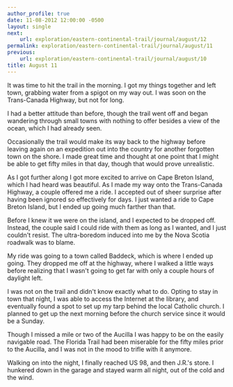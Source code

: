 ```yaml
---
author_profile: true
date: 11-08-2012 12:00:00 -0500
layout: single
next:
    url: exploration/eastern-continental-trail/journal/august/12
permalink: exploration/eastern-continental-trail/journal/august/11
previous:
    url: exploration/eastern-continental-trail/journal/august/10
title: August 11
---
```

It was time to hit the trail in the morning. I got my things together and left town, grabbing water from a spigot on my way out. I was soon on the Trans-Canada Highway, but not for long.

I had a better attitude than before, though the trail went off and began wandering through small towns with nothing to offer besides a view of the ocean, which I had already seen.

Occasionally the trail would make its way back to the highway before leaving again on an expedition out into the country for another forgotten town on the shore. I made great time and thought at one point that I might be able to get fifty miles in that day, though that would prove unrealistic.

As I got further along I got more excited to arrive on Cape Breton Island, which I had heard was beautiful. As I made my way onto the Trans-Canada Highway, a couple offered me a ride. I accepted out of sheer surprise after having been ignored so effectively for days. I just wanted a ride to Cape Breton Island, but I ended up going much farther than that.

Before I knew it we were on the island, and I expected to be dropped off. Instead, the couple said I could ride with them as long as I wanted, and I just couldn't resist. The ultra-boredom induced into me by the Nova Scotia roadwalk was to blame.

My ride was going to a town called Baddeck, which is where I ended up going. They dropped me off at the highway, where I walked a little ways before realizing that I wasn't going to get far with only a couple hours of daylight left.

I was not on the trail and didn't know exactly what to do. Opting to stay in town that night, I was able to access the Internet at the library, and eventually found a spot to set up my tarp behind the local Catholic church. I planned to get up the next morning before the church service since it would be a Sunday.

Though I missed a mile or two of the Aucilla I was happy to be on the easily navigable road. The Florida Trail had been miserable for the fifty miles prior to the Aucilla, and I was not in the mood to trifle with it anymore.

Walking on into the night, I finally reached US 98, and then J.R.'s store. I hunkered down in the garage and stayed warm all night, out of the cold and the wind.